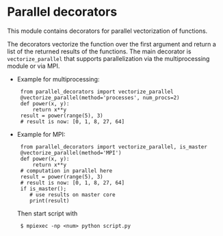 # Parallel decorators
This module contains decorators for parallel vectorization of functions.


The decorators vectorize the function over the first argument and return a
list of the returned results of the functions.
The main decorator is `vectorize_parallel` that supports parallelization via the
multiprocessing module or via MPI.


 * Example for multiprocessing:

        from parallel_decorators import vectorize_parallel
        @vectorize_parallel(method='processes', num_procs=2)
        def power(x, y):
            return x**y
        result = power(range(5), 3)
        # result is now: [0, 1, 8, 27, 64]

 * Example for MPI:

        from parallel_decorators import vectorize_parallel, is_master
        @vectorize_parallel(method='MPI')
        def power(x, y):
            return x**y
        # computation in parallel here
        result = power(range(5), 3)
        # result is now: [0, 1, 8, 27, 64]
        if is_master();
           # use results on master core
           print(result)

    Then start script with

        $ mpiexec -np <num> python script.py
